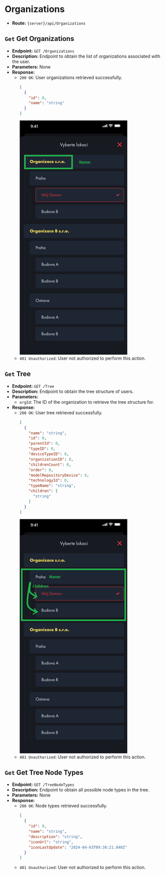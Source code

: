 # Organizations

- **Route:** `{server}/api/Organizations`

## `Get` Get Organizations

- **Endpoint:** `GET /Organizations`
- **Description:** Endpoint to obtain the list of organizations associated with the user.
- **Parameters:** None
- **Response:**
  - `200 OK`: User organizations retrieved successfully.
    ```json
    [
      {
        "id": 0,
        "name": "string"
      }
    ]
    ```
    ![TreeOrg](../Images/Tree.png "TreeOrg")
  - `401 Unauthorized`: User not authorized to perform this action.

## `Get` Tree

- **Endpoint:** `GET /Tree`
- **Description:** Endpoint to obtain the tree structure of users.
- **Parameters:**
  - `orgId`: The ID of the organization to retrieve the tree structure for.
- **Response:**
  - `200 OK`: User tree retrieved successfully.
    ```Json
    [
      {
        "name": "string",
        "id": 0,
        "parentId": 0,
        "typeID": 0,
        "deviceTypeID": 0,
        "organizationID": 0,
        "childrenCount": 0,
        "order": 0,
        "modelRepositoryDevice": 0,
        "technologyId": 0,
        "typeName": "string",
        "children": [
          "string"
        ]
      }
    ]
    ```
    ![TreeChildren](../Images/TreeChildren.png "TreeChildren")
  - `401 Unauthorized`: User not authorized to perform this action.

## `Get` Get Tree Node Types

- **Endpoint:** `GET /TreeNodeTypes`
- **Description:** Endpoint to obtain all possible node types in the tree.
- **Parameters:** None
- **Response:**
  - `200 OK`: Node types retrieved successfully.
    ```Json
    [
      {
        "id": 0,
        "name": "string",
        "description": "string",
        "iconUrl": "string",
        "iconLastUpdate": "2024-04-03T09:38:21.840Z"
      }
    ]
    ```
  - `401 Unauthorized`: User not authorized to perform this action.
